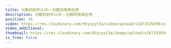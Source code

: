 ```yaml
---
title: 分数的初步认识——分数的简单应用
description: 分数的初步认识——分数的简单应用
position: 36
video: https://res.cloudinary.com/dtysyyt3a/video/upload/v1671539298/easymath/3年级上/08单元分数的初步认识/j1kylhamzuwkdwz2pnp8.mp4
video_additional: 
thumbnail: https://res.cloudinary.com/dtysyyt3a/image/upload/v1671539301/easymath/3年级上/08单元分数的初步认识/ozec6lxyskhqhkg9gt5z.png
is_free: False
---
```

